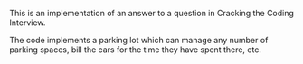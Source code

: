 This is an implementation of an answer to a question in Cracking the Coding Interview. 

The code implements a parking lot which can manage any number of parking spaces, bill the cars for the time they have spent there, etc. 
